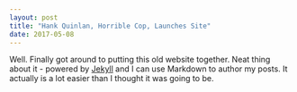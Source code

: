 ```yaml
---
layout: post
title: "Hank Quinlan, Horrible Cop, Launches Site"
date: 2017-05-08
---
```


Well. Finally got around to putting this old website together. Neat thing about it - powered by [Jekyll](http://jekyllrb.com) and I can use Markdown to author my posts. It actually is a lot easier than I thought it was going to be.